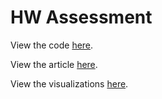 # HW Assessment

View the code <a href="https://github.com/WillRobinson152/HW-Assessment/blob/main/HW%20Media%20Data%20Reporter%20Assessment.ipynb" target="_blank">here</a>.

View the article <a href="https://willrobinson152.github.io/HW-Assessment/" target="_blank">here</a>.

View the visualizations <a href="https://public.tableau.com/app/profile/will3367#!/" target="_blank">here</a>.
